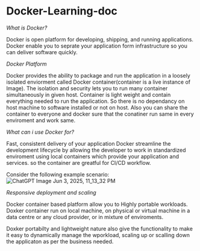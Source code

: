 # Docker-Learning-doc


*What is Docker?*

Docker is open platform for developing, shipping, and running applications. Docker enable you to seprate your application form infrastructure so you can deliver software quickly.

*Docker Platform*

Docker provides the ability to package and run the application in a loosely isolated enviorment called Docker container(container is a live instance of Image). The isolation and security lets you to run many container simultaneously in given host. Container is light weight and contain everything needed to run the application. So there is no dependancy on host machine to software installed or not on host. Also you can share the container to everyone and docker sure that the conatiner run same in every enviroment and work same.

*What can i use Docker for?*

Fast, consistent delivery of your application
Docker streamline the development lifecycle by allowing the developer to work in standardized enviroment using local containers which provide your application and services. so the container are greatful for CI/CD workflow.

Consider the following example scenario:
![ChatGPT Image Jun 3, 2025, 11_13_32 PM](https://github.com/user-attachments/assets/686a4d71-3963-4f92-8a3a-0e6241ff75ca)


*Responsive deployment and scaling*

Docker container based platform allow you to Highly portable workloads. Doxker container run on local machine, on physical or virtual machine in a data centre or any cloud provider, or in mixture of enviroments.

Doxker portabilty and lightweight nature also give the functionality to make it easy to dynamically manage the wporkload, scaling up or scalling down the applicaton as per the business needed.

